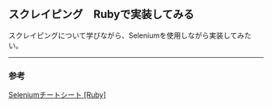 ## スクレイピング　Rubyで実装してみる

スクレイピングについて学びながら、Seleniumを使用しながら実装してみたい。

--- 
### 参考
[Seleniumチートシート [Ruby]](https://morizyun.github.io/web/selenium-cheat-sheet.html) 
